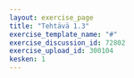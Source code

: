 ```yaml
---
layout: exercise_page
title: "Tehtävä 1.3"
exercise_template_name: "#"
exercise_discussion_id: 72802
exercise_upload_id: 300104
kesken: 1
---
```


